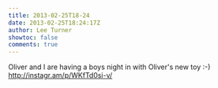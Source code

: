 ```yaml
---
title: 2013-02-25T18-24
date: 2013-02-25T18:24:17Z
author: Lee Turner
showtoc: false
comments: true
---
```


Oliver and I are having a boys night in with Oliver's new toy :-) http://instagr.am/p/WKfTd0si-v/

